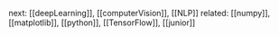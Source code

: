 
next: [[deepLearning]], [[computerVision]], [[NLP]]
related: [[numpy]], [[matplotlib]], [[python]], [[TensorFlow]], [[junior]]
